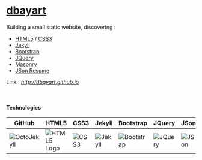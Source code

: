 # [dbayart](http://dbayart.github.io/)



Building a small static website, discovering :
* [HTML5](http://www.w3schools.com/html/html5_intro.asp) / [CSS3](http://www.w3schools.com/css/css3_intro.asp)
* [Jekyll](https://jekyllrb.com/)
* [Bootstrap](http://getbootstrap.com/)
* [JQuery](https://jquery.com/)
* [Masonry](http://masonry.desandro.com/)
* [JSon Resume](https://jsonresume.org/)

Link : *http://dbayart.github.io*

<br />

#### Technologies
GitHub|HTML5|CSS3|Jekyll|Bootstrap|JQuery|JSon
---|---|---|---|---|---|---
![OctoJekyll](http://jekyllrb.com/img/octojekyll.png "OctoJekyll Logo")|![HTML5 Logo](http://ohdoylerules.com/content/images/html5.svg "HTML5 Logo")|![CSS3](http://ohdoylerules.com/content/images/css3.svg "CSS3 Logo")|![Jekyll](https://raw.githubusercontent.com/jekyll/brand/master/jekyll-logo-black-red-transparent.png "Jekyll Logo")|![Bootstrap](http://livecode.com/wp-content/uploads/2014/03/bootstrap_logo-298x300.png "Bootstrap Logo")|![JQuery](https://upload.wikimedia.org/wikipedia/en/9/9e/JQuery_logo.svg "JQuery")|![JSon](http://sahinerbay.com/wordpress/wp-content/uploads/2016/03/JSON.png "JSon Logo")
